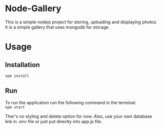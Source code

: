 # Node-Gallery
This is a simple nodejs project for storing, uploading and displaying photos.
It is a simple gallery that uses mongodb for storage.

# Usage
## Installation
`npm install`
## Run
To run the application run the following command in the terminal: <br/>
`npm start`

Ther's no styling and delete option for now. Also, use your own database link in .env file or just put 
directly into app.js file.
